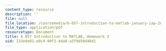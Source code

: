 ```yaml
---
content_type: resource
description: ''
file: null
file_location: /coursemedia/6-057-introduction-to-matlab-january-iap-2019/133e8e01e0c490f24da8a3f9d58d48d1_MIT6_057IAP19_hw3.pdf
file_type: application/pdf
resourcetype: Document
title: 6.057 Introduction to MATLAB, Homework 3
uid: 133e8e01-e0c4-90f2-4da8-a3f9d58d48d1
---
```

